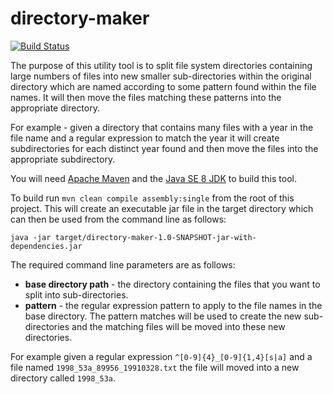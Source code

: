 # directory-maker #

[![Build Status](https://travis-ci.org/rwalpole/directory-maker.svg?branch=master)](https://travis-ci.org/rwalpole/directory-maker)

The purpose of this utility tool is to split file system directories containing large numbers of files into new smaller sub-directories within the original directory which are named according to some pattern found within the file names. It will then move the files matching these patterns into the appropriate directory.

For example - given a directory that contains many files with a year in the file name and a regular expression to match the year it will create subdirectories for each distinct year found and then move the files into the appropriate subdirectory.

You will need [Apache Maven](https://maven.apache.org/) and the [Java SE 8 JDK](http://www.oracle.com/technetwork/java/javase/downloads/index-jsp-138363.html) to build this tool. 

To build run `mvn clean compile assembly:single` from the root of this project. This will create an executable jar file in the target directory which can then be used from the command line as follows:
 
    java -jar target/directory-maker-1.0-SNAPSHOT-jar-with-dependencies.jar

The required command line parameters are as follows:

- **base directory path** - the directory containing the files that you want to split into sub-directories.   
- **pattern** - the regular expression pattern to apply to the file names in the base directory. The pattern matches will be used to create the new sub-directories and the matching files will be moved into these new directories.

For example given a regular expression `^[0-9]{4}_[0-9]{1,4}[s|a]` and a file named `1998_53a_89956_19910328.txt` the file will moved into a new directory called `1998_53a`. 